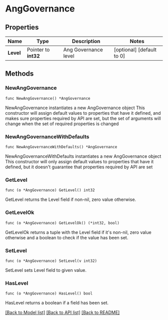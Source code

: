 # AngGovernance

## Properties

Name | Type | Description | Notes
------------ | ------------- | ------------- | -------------
**Level** | Pointer to **int32** | Ang Governance level | [optional] [default to 0]

## Methods

### NewAngGovernance

`func NewAngGovernance() *AngGovernance`

NewAngGovernance instantiates a new AngGovernance object
This constructor will assign default values to properties that have it defined,
and makes sure properties required by API are set, but the set of arguments
will change when the set of required properties is changed

### NewAngGovernanceWithDefaults

`func NewAngGovernanceWithDefaults() *AngGovernance`

NewAngGovernanceWithDefaults instantiates a new AngGovernance object
This constructor will only assign default values to properties that have it defined,
but it doesn't guarantee that properties required by API are set

### GetLevel

`func (o *AngGovernance) GetLevel() int32`

GetLevel returns the Level field if non-nil, zero value otherwise.

### GetLevelOk

`func (o *AngGovernance) GetLevelOk() (*int32, bool)`

GetLevelOk returns a tuple with the Level field if it's non-nil, zero value otherwise
and a boolean to check if the value has been set.

### SetLevel

`func (o *AngGovernance) SetLevel(v int32)`

SetLevel sets Level field to given value.

### HasLevel

`func (o *AngGovernance) HasLevel() bool`

HasLevel returns a boolean if a field has been set.


[[Back to Model list]](../README.md#documentation-for-models) [[Back to API list]](../README.md#documentation-for-api-endpoints) [[Back to README]](../README.md)


